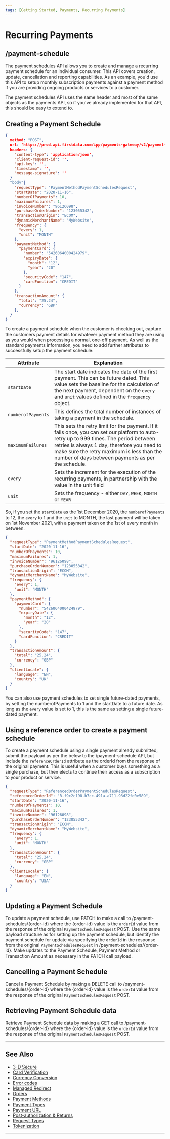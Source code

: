 ```yaml
---
tags: [Getting Started, Payments, Recurring Payments]
---
```


# Recurring Payments

## /payment-schedule

The payment schedules API allows you to create and manage a recurring payment schedule for an individual consumer. This API covers creation, update, cancellation and reporting capabilities. As an example, you'd use this API to setup monthly subscription payments against a payment method if you are providing ongoing products or services to a customer.

The payment schedules API uses the same header and most of the same objects as the payments API, so if you've already implemented for that API, this should be easy to extend to.

## Creating a Payment Schedule

```json
{ 
  method: "POST",
  url: 'https://prod.api.firstdata.com/ipp/payments-gateway/v2/payment-schedules',
  headers: {
    "content-type": 'application/json',
    "client-request-id": '',
    "api-key": '',
    "timestamp": '',
    "message-signature": ''
  }
  "body"{
    "requestType": "PaymentMethodPaymentSchedulesRequest",
    "startDate": "2020-11-16",
    "numberOfPayments": 10,
    "maximumFailures": 1,
    "invoiceNumber": "96126098",
    "purchaseOrderNumber": "123055342",
    "transactionOrigin": "ECOM",
    "dynamicMerchantName": "MyWebsite",
    "frequency": {
      "every": 1,
      "unit": "MONTH"
    },
    "paymentMethod": {
      "paymentCard": {
        "number": "5426064000424979",
        "expiryDate": {
          "month": "12",
          "year": "20"
        },
        "securityCode": "147",
        "cardFunction": "CREDIT"
      }
    },
    "transactionAmount": {
      "total": "25.24",
      "currency": "GBP"
    },
  }
}
```

To create a payment schedule when the customer is checking out, capture the customers payment details for whatever payment method they are using as you would when processing a normal, one-off payment. As well as the standard payments information, you need to add further attributes to successfully setup the payment schedule:

| Attribute              | Explanation                                                                                                                                                                                                                                                                              |
|------------------------|------------------------------------------------------------------------------------------------------------------------------------------------------------------------------------------------------------------------------------------------------------------------------------------|
| ```startDate```        | The start date indicates the date of the first payment. This can be future dated. This value sets the baseline for the calculation of the next payment, dependent on the ```every``` and ```unit``` values defined in the ```frequency``` object.                                        |
| ```numberofPayments``` | This defines the total number of instances of taking a payment in the schedule.                                                                                                                                                                                                          |
| ```maximumFailures```  | This sets the retry limit for the payment. If it fails once, you can set our platform to auto-retry up to 999 times. The period between retries is always 1 day, therefore you need to make sure the retry maximum is less than the number of days between payments as per the schedule. |
| ```every```            | Sets the increment for the execution of the recurring payments, in partnership with the value in the unit field                                                                                                                                                                          |
| ```unit```             | Sets the frequency - either ```DAY```, ```WEEK```, ```MONTH``` or ```YEAR```                                                                                                                                                                                                             |

So, if you set the ```startDate``` as the 1st December 2020, the ```numberofPayments``` to 12, the ```every``` to 1 and the ```unit``` to MONTH, the last payment will be taken on 1st November 2021, with a payment taken on the 1st of every month in between.

```json
{
  "requestType": "PaymentMethodPaymentSchedulesRequest",
  "startDate": "2020-11-16",
  "numberOfPayments": 10,
  "maximumFailures": 1,
  "invoiceNumber": "96126098",
  "purchaseOrderNumber": "123055342",
  "transactionOrigin": "ECOM",
  "dynamicMerchantName": "MyWebsite",
  "frequency": {
    "every": 1,
    "unit": "MONTH"
  },
  "paymentMethod": {
    "paymentCard": {
      "number": "5426064000424979",
      "expiryDate": {
        "month": "12",
        "year": "20"
      },
      "securityCode": "147",
      "cardFunction": "CREDIT"
    }
  },
  "transactionAmount": {
    "total": "25.24",
    "currency": "GBP"
  },
  "clientLocale": {
    "language": "EN",
    "country": "UK"
  }
}
```

You can also use payment schedules to set single future-dated payments, by setting the numberofPayments to 1 and the startDate to a future date. As long as the ```every``` value is set to 1, this is the same as setting a single future-dated payment.

## Using a reference order to create a payment schedule

To create a payment schedule using a single payment already submitted, submit the payload as per the below to the /payment-schedule API, but include the ```referenceOrderId``` attribute as the orderId from the response of the original payment. This is useful when a customer buys something as a single purchase, but then elects to continue their access as a subscription to your product or service.

```json
{
  "requestType": "ReferencedOrderPaymentSchedulesRequest",
  "referencedOrderId": "R-f9c2c198-b7cc-491a-a711-93d22fd0e589",
  "startDate": "2020-11-16",
  "numberOfPayments": 10,
  "maximumFailures": 1,
  "invoiceNumber": "96126098",
  "purchaseOrderNumber": "123055342",
  "transactionOrigin": "ECOM",
  "dynamicMerchantName": "MyWebsite",
  "frequency": {
    "every": 1,
    "unit": "MONTH"
  },
  "transactionAmount": {
    "total": "25.24",
    "currency": "GBP"
  },
  "clientLocale": {
    "language": "EN",
    "country": "USA"
  }
}
```

## Updating a Payment Schedule

To update a payment schedule, use PATCH to make a call to /payment-schedules/{order-id} where the {order-id} value is the ```orderId``` value from the response of the original ```PaymentSchedulesRequest``` POST. Use the same payload structure as for setting up the payment schedule, but identify the payment schedule for update via specifying the ```orderId``` in the response from the original ```PaymentSchedulesRequest``` in /payment-schedules/{order-id}. Make updates to the Payment Schedule, Payment Method or Transaction Amount as necessary in the PATCH call payload.

## Cancelling a Payment Schedule

Cancel a Payment Schedule by making a DELETE call to /payment-schedules/{order-id} where the {order-id} value is the ```orderId``` value from the response of the original ```PaymentSchedulesRequest``` POST.

## Retrieving Payment Schedule data

Retrieve Payment Schedule data by making a GET call to /payment-schedules/{order-id} where the {order-id} value is the ```orderId``` value from the response of the original ```PaymentSchedulesRequest``` POST.

---

## See Also

- [3-D Secure](?path=docs/english/payments/3-5-3d-secure.md)
- [Card Verification](?path=docs/english/payments/3-6-card-verification.md)
- [Currency Conversion](?path=docs/english/payments/3-7-currency-conversion.md)
- [Error codes](?path=docs/english/payments/3-13-error-codes.md)
- [Managed Redirect](?path=docs/english/payments/3-8-managed-redirect.md)
- [Orders](?path=docs/english/payments/3-9-orders.md)
- [Payment Methods](?path=docs/english/payments/3-2-payment-methods.md)
- [Payment Types](?path=docs/english/payments/3-3-payment-types.md)
- [Payment URL](?path=docs/english/payments/3-10-payment-url.md)
- [Post-authorization & Returns](?path=docs/english/payments/3-4-post-auth.md)
- [Request Types](?path=docs/english/payments/3-1-request-types.md)
- [Tokenization](?path=docs/english/payments/3-12-tokenisation.md)

---
